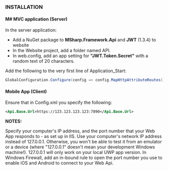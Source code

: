 ﻿
### INSTALLATION

#### M# MVC application (Server)
In the server application:

- Add a NuGet package to **MSharp.Framework.Api** and **JWT** (1.3.4) to website
- In the Website project, add a folder named API.
- In web.config, add an app setting for **"JWT.Token.Secret"** with a random text of 20 characters.

Add the following to the very first line of Application_Start:

```csharp
GlobalConfiguration.Configure(config => config.MapHttpAttributeRoutes());
```
 

#### Mobile App (Client)

Ensure that in Config.xml you specify the following:

```xml
<Api.Base.Url>https://123.123.123.123:7890</Api.Base.Url>
```

**NOTES:**

Specify your computer's IP address, and the port number that your Web App responds to - as set up in IIS.
Use your computer's network IP address instead of 127.0.0.1. Otherwise, you won't be able to test it from an emulator or a device (where "127.0.0.1" doesn't mean your development Windows machine!). 127.0.0.1 will only work on your local UWP app version.
In Windows Firewall, add an in-bound rule to open the port number you use to enable iOS and Android to connect to your Web Api.